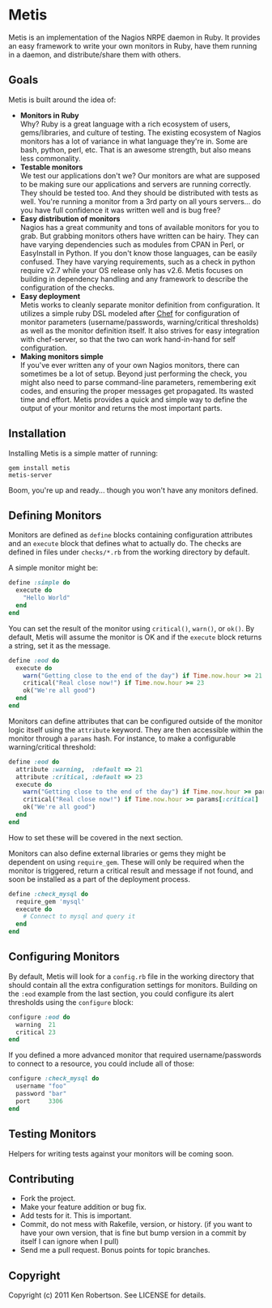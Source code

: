 Metis
=====

Metis is an implementation of the Nagios NRPE daemon in Ruby.  It provides an easy framework to write your own monitors in Ruby, have them running in a daemon, and distribute/share them with others.

Goals
-----

Metis is built around the idea of:

* **Monitors in Ruby**  
  Why? Ruby is a great language with a rich ecosystem of users, gems/libraries, and culture of testing.  The existing ecosystem of Nagios monitors has a lot of variance in what language they're in.  Some are bash, python, perl, etc.  That is an awesome strength, but also means less commonality.
* **Testable monitors**  
  We test our applications don't we?  Our monitors are what are supposed to be making sure our applications and servers are running correctly.  They should be tested too.  And they should be distributed with tests as well.  You're running a monitor from a 3rd party on all yours servers... do you have full confidence it was written well and is bug free?
* **Easy distribution of monitors**  
  Nagios has a great community and tons of available monitors for you to grab.  But grabbing monitors others have written can be hairy.  They can have varying dependencies such as modules from CPAN in Perl, or EasyInstall in Python.  If you don't know those languages, can be easily confused.  They have varying requirements, such as a check in python require v2.7 while your OS release only has v2.6.  Metis focuses on building in dependency handling and any framework to describe the configuration of the checks.
* **Easy deployment**  
  Metis works to cleanly separate monitor definition from configuration.  It utilizes a simple ruby DSL modeled after [Chef](http://www.opscode.com/chef/) for configuration of monitor parameters (username/passwords, warning/critical thresholds) as well as the monitor definition itself.  It also strives for easy integration with chef-server, so that the two can work hand-in-hand for self configuration.
* **Making monitors simple**  
  If you've ever written any of your own Nagios monitors, there can sometimes be a lot of setup.  Beyond just performing the check, you might also need to parse command-line parameters, remembering exit codes, and ensuring the proper messages get propagated.  Its wasted time and effort.  Metis provides a quick and simple way to define the output of your monitor and returns the most important parts.

Installation
------------

Installing Metis is a simple matter of running:

```
gem install metis
metis-server
```

Boom, you're up and ready... though you won't have any monitors defined.


Defining Monitors
-----------------

Monitors are defined as `define` blocks containing configuration attributes and an `execute` block that defines what to actually do.  The checks are defined in files under `checks/*.rb` from the working directory by default.

A simple monitor might be:

```ruby
define :simple do
  execute do
    "Hello World"
  end
end
```

You can set the result of the monitor using `critical()`, `warn()`, or `ok()`.  By default, Metis will assume the monitor is OK and if the `execute` block returns a string, set it as the message.

```ruby
define :eod do
  execute do
    warn("Getting close to the end of the day") if Time.now.hour >= 21
    critical("Real close now!") if Time.now.hour >= 23
    ok("We're all good")
  end
end
```

Monitors can define attributes that can be configured outside of the monitor logic itself using the `attribute` keyword.  They are then accessible within the monitor through a `params` hash.  For instance, to make a configurable warning/critical threshold:

```ruby
define :eod do
  attribute :warning,  :default => 21
  attribute :critical, :default => 23
  execute do
    warn("Getting close to the end of the day") if Time.now.hour >= params[:warning]
    critical("Real close now!") if Time.now.hour >= params[:critical]
    ok("We're all good")
  end
end
```

How to set these will be covered in the next section.

Monitors can also define external libraries or gems they might be dependent on using `require_gem`.  These will only be required when the monitor is triggered, return a critical result and message if not found, and soon be installed as a part of the deployment process.

```ruby
define :check_mysql do
  require_gem 'mysql'
  execute do
    # Connect to mysql and query it
  end
end
```

Configuring Monitors
--------------------

By default, Metis will look for a `config.rb` file in the working directory that should contain all the extra configuration settings for monitors.  Building on the `:eod` example from the last section, you could configure its alert thresholds using the `configure` block:

```ruby
configure :eod do
  warning  21
  critical 23
end
```

If you defined a more advanced monitor that required username/passwords to connect to a resource, you could include all of those:

```ruby
configure :check_mysql do
  username "foo"
  password "bar"
  port     3306
end
```

Testing Monitors
----------------

Helpers for writing tests against your monitors will be coming soon.


Contributing
------------

* Fork the project.
* Make your feature addition or bug fix.
* Add tests for it. This is important.
* Commit, do not mess with Rakefile, version, or history.
  (if you want to have your own version, that is fine but bump version in a commit by itself I can ignore when I pull)
* Send me a pull request. Bonus points for topic branches.

Copyright
---------

Copyright (c) 2011 Ken Robertson. See LICENSE for details.
